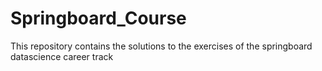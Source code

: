 # Springboard_Course
This repository contains the solutions to the exercises of the springboard datascience career track
